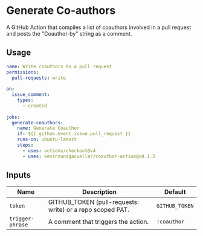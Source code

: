 # Generate Co-authors

A GitHub Action that compiles a list of coauthors involved in a pull request and posts the "Coauthor-by" string as a comment.

## Usage

```yaml
name: Write coauthors to a pull request
permissions:
  pull-requests: write
  
on:
  issue_comment:
    types:
      - created
      
jobs:
  generate-coauthors:
    name: Generate Coauthor
    if: ${{ github.event.issue.pull_request }}
    runs-on: ubuntu-latest
    steps:
      - uses: actions/checkout@v4
      - uses: kevinzunigacuellar/coauthor-action@v0.1.3
```

## Inputs

| Name             | Description                                               | Default        |
|------------------|-----------------------------------------------------------|----------------|
| `token`          | GITHUB_TOKEN (pull-requests: write) or a repo scoped PAT. | `GITHUB_TOKEN` |
| `trigger-phrase` | A comment that triggers the action.                       | `!coauthor`    |
